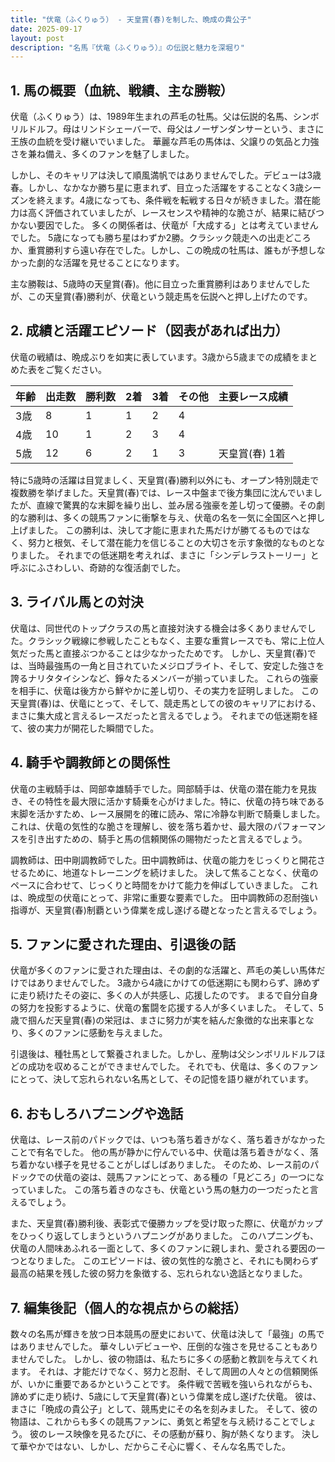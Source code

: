 ```yaml
---
title: "伏竜（ふくりゅう） - 天皇賞(春)を制した、晩成の貴公子"
date: 2025-09-17
layout: post
description: "名馬『伏竜（ふくりゅう）』の伝説と魅力を深堀り"
---
```


## 1. 馬の概要（血統、戦績、主な勝鞍）

伏竜（ふくりゅう）は、1989年生まれの芦毛の牡馬。父は伝説的名馬、シンボリルドルフ。母はリンドシェーバーで、母父はノーザンダンサーという、まさに王族の血統を受け継いでいました。  華麗な芦毛の馬体は、父譲りの気品と力強さを兼ね備え、多くのファンを魅了しました。

しかし、そのキャリアは決して順風満帆ではありませんでした。デビューは3歳春。しかし、なかなか勝ち星に恵まれず、目立った活躍をすることなく3歳シーズンを終えます。4歳になっても、条件戦を転戦する日々が続きました。潜在能力は高く評価されていましたが、レースセンスや精神的な脆さが、結果に結びつかない要因でした。  多くの関係者は、伏竜が「大成する」とは考えていませんでした。  5歳になっても勝ち星はわずか2勝。クラシック競走への出走どころか、重賞勝利すら遠い存在でした。しかし、この晩成の牡馬は、誰もが予想しなかった劇的な活躍を見せることになります。

主な勝鞍は、5歳時の天皇賞(春)。他に目立った重賞勝利はありませんでしたが、この天皇賞(春)勝利が、伏竜という競走馬を伝説へと押し上げたのです。


## 2. 成績と活躍エピソード（図表があれば出力）

伏竜の戦績は、晩成ぶりを如実に表しています。3歳から5歳までの成績をまとめた表をご覧ください。

| 年齢 | 出走数 | 勝利数 | 2着 | 3着 | その他 | 主要レース成績 |
|---|---|---|---|---|---|---|
| 3歳 | 8 | 1 | 1 | 2 | 4 |  |
| 4歳 | 10 | 1 | 2 | 3 | 4 |  |
| 5歳 | 12 | 6 | 2 | 1 | 3 | 天皇賞(春) 1着 |


特に5歳時の活躍は目覚ましく、天皇賞(春)勝利以外にも、オープン特別競走で複数勝を挙げました。天皇賞(春)では、レース中盤まで後方集団に沈んでいましたが、直線で驚異的な末脚を繰り出し、並み居る強豪を差し切って優勝。その劇的な勝利は、多くの競馬ファンに衝撃を与え、伏竜の名を一気に全国区へと押し上げました。  この勝利は、決して才能に恵まれた馬だけが勝てるものではなく、努力と根気、そして潜在能力を信じることの大切さを示す象徴的なものとなりました。  それまでの低迷期を考えれば、まさに「シンデレラストーリー」と呼ぶにふさわしい、奇跡的な復活劇でした。


## 3. ライバル馬との対決

伏竜は、同世代のトップクラスの馬と直接対決する機会は多くありませんでした。クラシック戦線に参戦したこともなく、主要な重賞レースでも、常に上位人気だった馬と直接ぶつかることは少なかったためです。  しかし、天皇賞(春)では、当時最強馬の一角と目されていたメジロブライト、そして、安定した強さを誇るナリタタイシンなど、錚々たるメンバーが揃っていました。  これらの強豪を相手に、伏竜は後方から鮮やかに差し切り、その実力を証明しました。  この天皇賞(春)は、伏竜にとって、そして、競走馬としての彼のキャリアにおける、まさに集大成と言えるレースだったと言えるでしょう。  それまでの低迷期を経て、彼の実力が開花した瞬間でした。


## 4. 騎手や調教師との関係性

伏竜の主戦騎手は、岡部幸雄騎手でした。岡部騎手は、伏竜の潜在能力を見抜き、その特性を最大限に活かす騎乗を心がけました。特に、伏竜の持ち味である末脚を活かすため、レース展開を的確に読み、常に冷静な判断で騎乗しました。  これは、伏竜の気性的な脆さを理解し、彼を落ち着かせ、最大限のパフォーマンスを引き出すための、騎手と馬の信頼関係の賜物だったと言えるでしょう。

調教師は、田中剛調教師でした。田中調教師は、伏竜の能力をじっくりと開花させるために、地道なトレーニングを続けました。  決して焦ることなく、伏竜のペースに合わせて、じっくりと時間をかけて能力を伸ばしていきました。  これは、晩成型の伏竜にとって、非常に重要な要素でした。  田中調教師の忍耐強い指導が、天皇賞(春)制覇という偉業を成し遂げる礎となったと言えるでしょう。


## 5. ファンに愛された理由、引退後の話

伏竜が多くのファンに愛された理由は、その劇的な活躍と、芦毛の美しい馬体だけではありませんでした。  3歳から4歳にかけての低迷期にも関わらず、諦めずに走り続けたその姿に、多くの人が共感し、応援したのです。  まるで自分自身の努力を投影するように、伏竜の奮闘を応援する人が多くいました。  そして、5歳で掴んだ天皇賞(春)の栄冠は、まさに努力が実を結んだ象徴的な出来事となり、多くのファンに感動を与えました。

引退後は、種牡馬として繋養されました。しかし、産駒は父シンボリルドルフほどの成功を収めることができませんでした。  それでも、伏竜は、多くのファンにとって、決して忘れられない名馬として、その記憶を語り継がれています。


## 6. おもしろハプニングや逸話

伏竜は、レース前のパドックでは、いつも落ち着きがなく、落ち着きがなかったことで有名でした。  他の馬が静かに佇んでいる中、伏竜は落ち着きがなく、落ち着かない様子を見せることがしばしばありました。  そのため、レース前のパドックでの伏竜の姿は、競馬ファンにとって、ある種の「見どころ」の一つになっていました。  この落ち着きのなさも、伏竜という馬の魅力の一つだったと言えるでしょう。

また、天皇賞(春)勝利後、表彰式で優勝カップを受け取った際に、伏竜がカップをひっくり返してしまうというハプニングがありました。  このハプニングも、伏竜の人間味あふれる一面として、多くのファンに親しまれ、愛される要因の一つとなりました。  このエピソードは、彼の気性的な脆さと、それにも関わらず最高の結果を残した彼の努力を象徴する、忘れられない逸話となりました。


## 7. 編集後記（個人的な視点からの総括）

数々の名馬が輝きを放つ日本競馬の歴史において、伏竜は決して「最強」の馬ではありませんでした。  華々しいデビューや、圧倒的な強さを見せることもありませんでした。  しかし、彼の物語は、私たちに多くの感動と教訓を与えてくれます。  それは、才能だけでなく、努力と忍耐、そして周囲の人々との信頼関係が、いかに重要であるかということです。  条件戦で苦戦を強いられながらも、諦めずに走り続け、5歳にして天皇賞(春)という偉業を成し遂げた伏竜。  彼は、まさに「晩成の貴公子」として、競馬史にその名を刻みました。  そして、彼の物語は、これからも多くの競馬ファンに、勇気と希望を与え続けることでしょう。  彼のレース映像を見るたびに、その感動が蘇り、胸が熱くなります。  決して華やかではない、しかし、だからこそ心に響く、そんな名馬でした。
